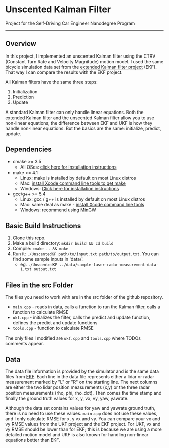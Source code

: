 # Unscented Kalman Filter

Project for the Self-Driving Car Engineer Nanodegree Program

---

## Overview

In this project, I implemented an unscented Kalman filter using the CTRV (Constant Turn Rate and Velocity Magnitude) motion model. I used the same bicycle simulation data set from the [extended Kalman filter project](https://github.com/jjaviergalvez/CarND-Extended-Kalman-Filter-Project) (EKF). That way I can compare the results with the EKF project.

All Kalman filters have the same three steps:

1. Initialization
2. Prediction
3. Update

A standard Kalman filter can only handle linear equations. Both the extended Kalman filter and the unscented Kalman filter allow you to use non-linear equations; the difference between EKF and UKF is how they handle non-linear equations. But the basics are the same: initialize, predict, update.



## Dependencies

* cmake >= 3.5
    * All OSes: [click here for installation instructions](https://cmake.org/install/)
* make >= 4.1
    * Linux: make is installed by default on most Linux distros
    * Mac: [install Xcode command line tools to get make](https://developer.apple.com/xcode/features/)
    * Windows: [Click here for installation instructions](http://gnuwin32.sourceforge.net/packages/make.htm)
* gcc/g++ >= 5.4
    * Linux: gcc / g++ is installed by default on most Linux distros
    * Mac: same deal as make - [install Xcode command line tools](https://developer.apple.com/xcode/features/)
    * Windows: recommend using [MinGW](http://www.mingw.org/)

## Basic Build Instructions

1. Clone this repo.
2. Make a build directory: `mkdir build && cd build`
3. Compile: `cmake .. && make`
4. Run it: `./UnscentedKF path/to/input.txt path/to/output.txt`. You can find
   some sample inputs in 'data/'.
    - eg. `./UnscentedKF ../data/sample-laser-radar-measurement-data-1.txt output.txt`

## Files in the src Folder

The files you need to work with are in the src folder of the github repository.

* `main.cpp` - reads in data, calls a function to run the Kalman filter, calls a function to calculate RMSE
* `ukf.cpp` - initializes the filter, calls the predict and update function, defines the predict and update functions
* `tools.cpp` - function to calculate RMSE

The only files I modified are `ukf.cpp` and `tools.cpp` where TODOs comments appear.

## Data

The data file information is provided by the simulator and is the same data files from [EKF](https://github.com/jjaviergalvez/CarND-Extended-Kalman-Filter-Project). Each line in the data file represents either a lidar or radar measurement marked by "L" or "R" on the starting line. The next columns are either the two lidar position measurements (x,y) or the three radar position measurements (rho, phi, rho_dot). Then comes the time stamp and finally the ground truth values for x, y, vx, vy, yaw, yawrate.

Although the data set contains values for yaw and yawrate ground truth, there is no need to use these values. `main.cpp` does not use these values, and I only calculate RMSE for x, y vx and vy. You can compare your vx and vy RMSE values from the UKF project and the EKF project. For UKF, vx and vy RMSE should be lower than for EKF; this is because we are using a more detailed motion model and UKF is also known for handling non-linear equations better than EKF.

